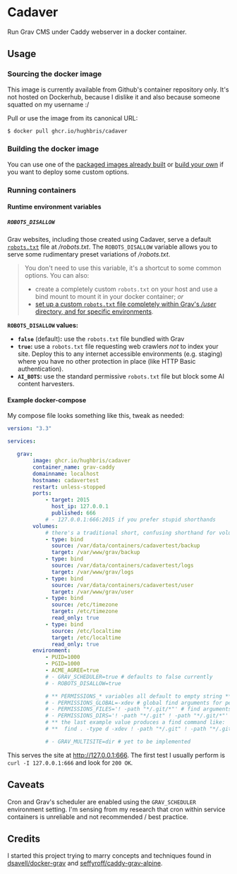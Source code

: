 # Cadaver

Run Grav CMS under Caddy webserver in a docker container.

## Usage

### Sourcing the docker image

This image is currently available from Github's container repository only. It's not hosted on Dockerhub, because I dislike it and also because someone squatted on my username :/

Pull or use the image from its canonical URL:

```sh
$ docker pull ghcr.io/hughbris/cadaver
```

### Building the docker image

You can use one of the [packaged images already built](https://github.com/hughbris/cadaver/pkgs/container/cadaver) or [build your own](docs/BUILDING.md) if you want to deploy some custom options.

### Running containers

#### Runtime environment variables

##### `ROBOTS_DISALLOW`

Grav websites, including those created using Cadaver, serve a default [`robots.txt`](https://en.wikipedia.org/wiki/Robots_exclusion_standard) file at _/robots.txt_. The `ROBOTS_DISALLOW` variable allows you to serve some rudimentary preset variations of _/robots.txt_.

> You don't need to use this variable, it's a shortcut to some common options. You can also:
> * create a completely custom `robots.txt` on your host and use a bind mount to mount it in your docker container; _or_
> * [set up a custom `robots.txt` file completely within Grav's _/user_ directory, and for specific environments](https://learn.getgrav.org/17/cookbook/general-recipes#display-different-robots-txt-contents-for-different-environments).

**`ROBOTS_DISALLOW` values:**

* **`false`** (default)**:** use the `robots.txt` file bundled with Grav
* **`true`:** use a `robots.txt` file requesting web crawlers _not_ to index your site. Deploy this to any internet accessible environments (e.g. staging) where you have no other protection in place (like HTTP Basic authentication).
* **`AI_BOTS`:** use the standard permissive `robots.txt` file but block some AI content harvesters.

#### Example docker-compose

My compose file looks something like this, tweak as needed:

```yaml
version: "3.3"

services:

   grav:
        image: ghcr.io/hughbris/cadaver
        container_name: grav-caddy
        domainname: localhost
        hostname: cadavertest
        restart: unless-stopped
        ports:
            - target: 2015
              host_ip: 127.0.0.1
              published: 666
            # - 127.0.0.1:666:2015 if you prefer stupid shorthands
        volumes:
            # there's a traditional short, confusing shorthand for volumes too
            - type: bind
              source: /var/data/containers/cadavertest/backup
              target: /var/www/grav/backup
            - type: bind
              source: /var/data/containers/cadavertest/logs
              target: /var/www/grav/logs
            - type: bind
              source: /var/data/containers/cadavertest/user
              target: /var/www/grav/user
            - type: bind
              source: /etc/timezone
              target: /etc/timezone
              read_only: true
            - type: bind
              source: /etc/localtime
              target: /etc/localtime
              read_only: true
        environment:
            - PUID=1000
            - PGID=1000
            - ACME_AGREE=true
            # - GRAV_SCHEDULER=true # defaults to false currently
            # - ROBOTS_DISALLOW=true

            # ** PERMISSIONS_* variables all default to empty string **
            # - PERMISSIONS_GLOBAL=-xdev # global find arguments for permission setting
            # - PERMISSIONS_FILES='! -path "*/.git/*"' # find arguments for files permission setting
            # - PERMISSIONS_DIRS='! -path "*/.git" ! -path "*/.git/*"' # find arguments for directories permission setting
            # ** the last example value produces a find command like:
            # **  find . -type d -xdev ! -path "*/.git" ! -path "*/.git/*" -print0

            # - GRAV_MULTISITE=dir # yet to be implemented
```

This serves the site at http://127.0.0.1:666. The first test I usually perform is `curl -I 127.0.0.1:666` and look for `200 OK`.

## Caveats

Cron and Grav's scheduler are enabled using the `GRAV_SCHEDULER` environment setting. I'm sensing from my research that cron within service containers is unreliable and not recommended / best practice.

## Credits

I started this project trying to marry concepts and techniques found in [dsavell/docker-grav](https://github.com/dsavell/docker-grav) and [seffyroff/caddy-grav-alpine](https://github.com/seffyroff/caddy-grav-alpine).
